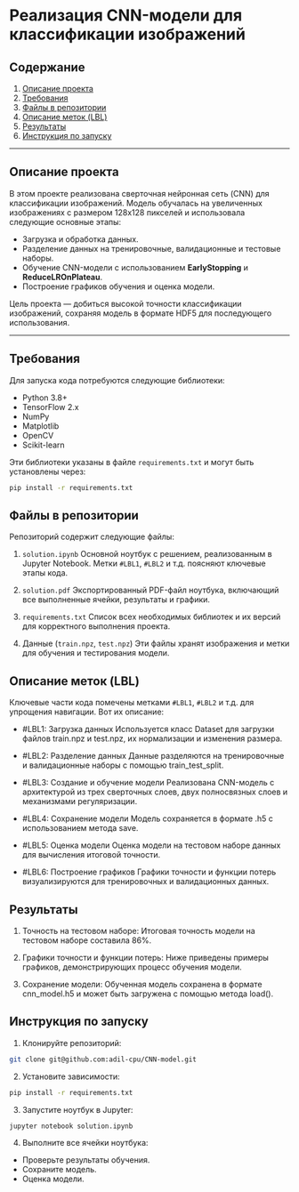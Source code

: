 # Реализация CNN-модели для классификации изображений

## Содержание

1. [Описание проекта](#описание-проекта)
2. [Требования](#требования)
3. [Файлы в репозитории](#файлы-в-репозитории)
4. [Описание меток (LBL)](#описание-меток-lbl)
5. [Результаты](#результаты)
6. [Инструкция по запуску](#инструкция-по-запуску)

---

## Описание проекта

В этом проекте реализована сверточная нейронная сеть (CNN) для классификации изображений. Модель обучалась на увеличенных изображениях с размером 128x128 пикселей и использовала следующие основные этапы:
- Загрузка и обработка данных.
- Разделение данных на тренировочные, валидационные и тестовые наборы.
- Обучение CNN-модели с использованием **EarlyStopping** и **ReduceLROnPlateau**.
- Построение графиков обучения и оценка модели.

Цель проекта — добиться высокой точности классификации изображений, сохраняя модель в формате HDF5 для последующего использования.

---

## Требования

Для запуска кода потребуются следующие библиотеки:

- Python 3.8+
- TensorFlow 2.x
- NumPy
- Matplotlib
- OpenCV
- Scikit-learn

Эти библиотеки указаны в файле `requirements.txt` и могут быть установлены через:

```bash
pip install -r requirements.txt
```

## Файлы в репозитории
Репозиторий содержит следующие файлы:

1. `solution.ipynb`
Основной ноутбук с решением, реализованным в Jupyter Notebook.
Метки `#LBL1`, `#LBL2` и т.д. поясняют ключевые этапы кода.

2. `solution.pdf`
Экспортированный PDF-файл ноутбука, включающий все выполненные ячейки, результаты и графики.

3. `requirements.txt`
Список всех необходимых библиотек и их версий для корректного выполнения проекта.

4. Данные (`train.npz`, `test.npz`)
Эти файлы хранят изображения и метки для обучения и тестирования модели.

## Описание меток (LBL)
Ключевые части кода помечены метками `#LBL1`, `#LBL2` и т.д. для упрощения навигации. Вот их описание:

* #LBL1: Загрузка данных
Используется класс Dataset для загрузки файлов train.npz и test.npz, их нормализации и изменения размера.

* #LBL2: Разделение данных
Данные разделяются на тренировочные и валидационные наборы с помощью train_test_split.

* #LBL3: Создание и обучение модели
Реализована CNN-модель с архитектурой из трех сверточных слоев, двух полносвязных слоев и механизмами регуляризации.

* #LBL4: Сохранение модели
Модель сохраняется в формате .h5 с использованием метода save.

* #LBL5: Оценка модели
Оценка модели на тестовом наборе данных для вычисления итоговой точности.

* #LBL6: Построение графиков
Графики точности и функции потерь визуализируются для тренировочных и валидационных данных.

## Результаты
1. Точность на тестовом наборе:
Итоговая точность модели на тестовом наборе составила 86%.

2. Графики точности и функции потерь:
Ниже приведены примеры графиков, демонстрирующих процесс обучения модели.

3. Сохранение модели:
Обученная модель сохранена в формате cnn_model.h5 и может быть загружена с помощью метода load().

## Инструкция по запуску

1. Клонируйте репозиторий:
```bash
git clone git@github.com:adil-cpu/CNN-model.git
```
2. Установите зависимости:
```bash
pip install -r requirements.txt
```
3. Запустите ноутбук в Jupyter:
```bash
jupyter notebook solution.ipynb
```
4. Выполните все ячейки ноутбука:
* Проверьте результаты обучения.
* Сохраните модель.
* Оценка модели.
